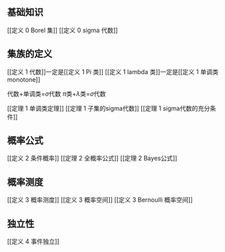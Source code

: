 ## 基础知识
[[定义 0 Borel 集]]
[[定义 0 sigma 代数]]

## 集族的定义
[[定义 1 代数]]一定是[[定义 1 Pi 类]]
[[定义 1 lambda 类]]一定是[[定义 1 单调类 monotone]]

代数+单调类=$\sigma$代数
$\pi$类+$\lambda$类=$\sigma$代数

[[定理 1 单调类定理]]
[[定理 1 子集的sigma代数]]
[[定理 1 sigma代数的充分条件]]

## 概率公式
[[定义 2 条件概率]]
[[定理 2 全概率公式]]
[[定理 2 Bayes公式]]

## 概率测度
[[定义 3 概率测度]]
[[定义 3 概率空间]]
[[定义 3 Bernoulli 概率空间]]

## 独立性
[[定义 4 事件独立]]